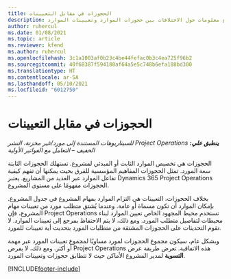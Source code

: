 ```yaml
---
title: الحجوزات في مقابل التعيينات
description: يوفر هذا الموضوع معلومات حول الاختلافات بين حجوزات الموارد وتعيينات الموارد.
author: ruhercul
ms.date: 01/08/2021
ms.topic: article
ms.reviewer: kfend
ms.author: ruhercul
ms.openlocfilehash: 3c1a1003af0b23c4be44fefac0b3c4ea725f96b2
ms.sourcegitcommit: 40f68387f594180af64a5e5c748b6efa188bd300
ms.translationtype: HT
ms.contentlocale: ar-SA
ms.lasthandoff: 05/10/2021
ms.locfileid: "6012750"
---
```

# <a name="bookings-vs-assignments"></a>الحجوزات في مقابل التعيينات

_**ينطبق علي:** ‏‫Project Operations للسيناريوهات المستندة إلى مورد/غير مخزنة‬، ‏‫النشر الخفيف – التعامل مع الفواتير الأولية‬_

الحجوزات هي تخصيص الموارد الثابت أو المبدئي لمشروع. تستهلك الحجوزات الثابتة سعة المورد. تمثل الحجوزات المفاهيم المؤسسية للفرق بحيث يمكنها أن تفهم كيفية تفاعل الموارد عبر العديد من المشاريع. يعتبر Dynamics 365 Project Operations الحجوزات مفهومًا على مستوى المشروع. 

بخلاف الحجوزات، التعيينات هي التزام الموارد بمهام المشروع في جدول المشروع. بإمكان الموارد أن تكون مسماة أو عامة.  وعندما يُشتق متطلب مورد من تعيينات مهام المشروع، فإن Project Operations تستخدم محيط المجهود الخاص تعيين الموارد لبناء محيطات لتفاصيل متطلب المورد. ومع ذلك، لا يتم الاحتفاظ بمرجع إلى تعيينات الموارد. لا تقوم التحديثات على الحجوزات المشتقة من متطلبات المورد بتحديث أية تعيينات للمورد.

وبشكل عام، سيكون مجموع الحجوزات لمورد مساويًا لمجموع تعيينات المورد عبر مهمة أو أكثر. ومع ذلك، لا يفرض Project Operations هذه الاتفاقية. تعرض طريقة عرض **التسوية** لمدير المشروع الأماكن حيث لا تتطابق حجوزات وتعيينات المورد.




[!INCLUDE[footer-include](../includes/footer-banner.md)]
